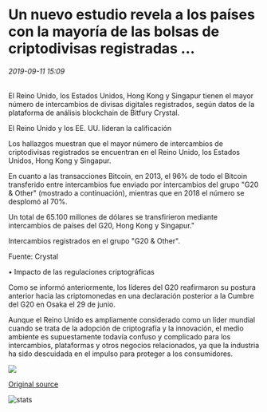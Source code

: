 # Un nuevo estudio revela a los países con la mayoría de las bolsas de criptodivisas registradas ...

###### 2019-09-11 15:09

El Reino Unido, los Estados Unidos, Hong Kong y Singapur tienen el mayor número de intercambios de divisas digitales registrados, según datos de la plataforma de análisis blockchain de Bitfury Crystal.

El Reino Unido y los EE. UU. lideran la calificación

Los hallazgos muestran que el mayor número de intercambios de criptodivisas registrados se encuentran en el Reino Unido, los Estados Unidos, Hong Kong y Singapur.

En cuanto a las transacciones Bitcoin, en 2013, el 96% de todo el Bitcoin transferido entre intercambios fue enviado por intercambios del grupo "G20 & Other" (mostrado a continuación), mientras que en 2018 el número se desplomó al 70%.

Un total de 65.100 millones de dólares se transfirieron mediante intercambios de países del G20, Hong Kong y Singapur."

Intercambios registrados en el grupo "G20 & Other".

Fuente: Crystal

• Impacto de las regulaciones criptográficas

Como se informó anteriormente, los líderes del G20 reafirmaron su postura anterior hacia las criptomonedas en una declaración posterior a la Cumbre del G20 en Osaka el 29 de junio.

Aunque el Reino Unido es ampliamente considerado como un líder mundial cuando se trata de la adopción de criptografía y la innovación, el medio ambiente es supuestamente todavía confuso y complicado para los intercambios, plataformas y otros negocios relacionados, ya que la industria ha sido descuidada en el impulso para proteger a los consumidores.

![](https://s3.cointelegraph.com/storage/uploads/view/31bf9b02f623101304123a57f0bc1794.png)

[Original source](https://cointelegraph.com/news/new-study-reveals-countries-with-most-registered-crypto-exchanges)

![stats](https://c.statcounter.com/11760860/0/a89fa40b/1/ "stats")